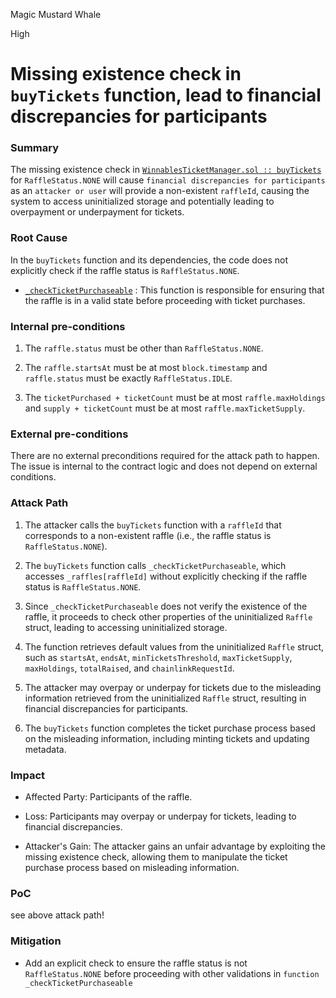 Magic Mustard Whale

High

# Missing existence check in `buyTickets` function, lead to financial discrepancies for participants

### Summary

The missing existence check in [`WinnablesTicketManager.sol :: buyTickets`](https://github.com/sherlock-audit/2024-08-winnables-raffles/blob/81b28633d0f450e33a8b32976e17122418f5d47e/public-contracts/contracts/WinnablesTicketManager.sol#L182)
 for `RaffleStatus.NONE` will cause `financial discrepancies for participants` as an `attacker or user` will provide a non-existent `raffleId`, causing the system to access uninitialized storage and potentially leading to overpayment or underpayment for tickets.

### Root Cause

In the `buyTickets` function and its dependencies, the code does not explicitly check if the raffle status is `RaffleStatus.NONE`.
- [`_checkTicketPurchaseable`](https://github.com/sherlock-audit/2024-08-winnables-raffles/blob/81b28633d0f450e33a8b32976e17122418f5d47e/public-contracts/contracts/WinnablesTicketManager.sol#L189)
: This function is responsible for ensuring that the raffle is in a valid state before proceeding with ticket purchases.

### Internal pre-conditions

 
1. The `raffle.status` must be other than `RaffleStatus.NONE`.

 
2. The `raffle.startsAt` must be at most `block.timestamp` and `raffle.status` must be exactly `RaffleStatus.IDLE`.


3. The `ticketPurchased + ticketCount` must be at most `raffle.maxHoldings` and `supply + ticketCount` must be at most `raffle.maxTicketSupply`.


### External pre-conditions

There are no external preconditions required for the attack path to happen. The issue is internal to the contract logic and does not depend on external conditions.

### Attack Path



1. The attacker calls the `buyTickets` function with a `raffleId` that corresponds to a non-existent raffle (i.e., the raffle status is `RaffleStatus.NONE`).


2. The `buyTickets` function calls `_checkTicketPurchaseable`, which accesses `_raffles[raffleId]` without explicitly checking if the raffle status is `RaffleStatus.NONE`.


3. Since `_checkTicketPurchaseable` does not verify the existence of the raffle, it proceeds to check other properties of the uninitialized `Raffle` struct, leading to accessing uninitialized storage.

4. The function retrieves default values from the uninitialized `Raffle` struct, such as `startsAt`, `endsAt`, `minTicketsThreshold`, `maxTicketSupply`, `maxHoldings`, `totalRaised`, and `chainlinkRequestId`.

5. The attacker may overpay or underpay for tickets due to the misleading information retrieved from the uninitialized `Raffle` struct, resulting in financial discrepancies for participants.

6. The `buyTickets` function completes the ticket purchase process based on the misleading information, including minting tickets and updating metadata.


### Impact

- Affected Party: Participants of the raffle.

- Loss: Participants may overpay or underpay for tickets, leading to financial discrepancies.

- Attacker's Gain: The attacker gains an unfair advantage by exploiting the missing existence check, allowing them to manipulate the ticket purchase process based on misleading information.

### PoC

see above attack path!

### Mitigation

- Add an explicit check to ensure the raffle status is not `RaffleStatus.NONE` before proceeding with other validations in `function _checkTicketPurchaseable`